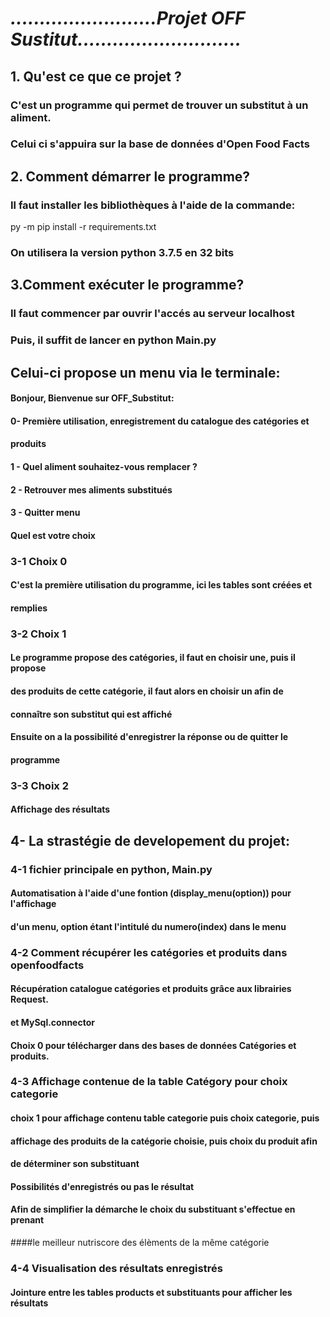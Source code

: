 # ***.........................Projet OFF Sustitut............................***
## 1. Qu'est ce que ce projet ?
###    C'est un programme qui permet de trouver un substitut à un aliment. 
### Celui ci s'appuira sur la base de données d'Open Food Facts
## 2. Comment démarrer le programme?
###  Il faut installer les bibliothèques à  l'aide de la commande:
 py -m pip install -r requirements.txt
### On utilisera la version python 3.7.5 en 32 bits
## 3.Comment exécuter le programme?
### Il faut commencer par ouvrir l'accés au serveur localhost
### Puis, il suffit de lancer en python Main.py
## Celui-ci propose un menu  via le terminale: 
#### Bonjour, Bienvenue sur OFF_Substitut:
#### 0- Première utilisation, enregistrement du catalogue des catégories et
####   produits 
#### 1 - Quel aliment souhaitez-vous remplacer ?
#### 2 - Retrouver mes aliments substitués
#### 3 - Quitter menu
#### Quel est votre choix
###     3-1 Choix 0
#### C'est la première utilisation du programme, ici les tables sont créées et
#### remplies
###     3-2 Choix 1
#### Le programme propose des catégories, il faut en choisir une, puis il propose
#### des produits de cette catégorie, il faut alors en choisir un afin de 
#### connaître son substitut qui est affiché
#### Ensuite on a la possibilité d'enregistrer la réponse ou de quitter le 
#### programme 
###     3-3 Choix 2
#### Affichage des résultats
## 4- La strastégie de developement du projet:
### 4-1 fichier principale en python, Main.py
#### Automatisation à l'aide d'une fontion (display_menu(option)) pour l'affichage
#### d'un menu, option étant l'intitulé du numero(index) dans le menu 
### 4-2 Comment récupérer les catégories  et produits dans openfoodfacts
#### Récupération catalogue catégories et produits grâce aux librairies Request.
#### et MySql.connector 
#### Choix 0 pour télécharger dans des bases de données Catégories et produits.
### 4-3 Affichage contenue de la table Catégory pour choix categorie
#### choix 1 pour affichage contenu table categorie puis choix categorie, puis 
#### affichage des produits de la catégorie choisie, puis choix du produit afin
#### de déterminer son substituant
#### Possibilités d'enregistrés ou pas le résultat
#### Afin de simplifier la démarche le choix du substituant s'effectue en prenant
####le meilleur nutriscore des élèments de la même catégorie
### 4-4 Visualisation des résultats enregistrés
#### Jointure entre les tables products et substituants pour afficher les résultats